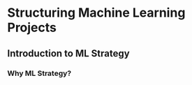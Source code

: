 # Structuring Machine Learning Projects  

## Introduction to ML Strategy  

### Why ML Strategy?  


